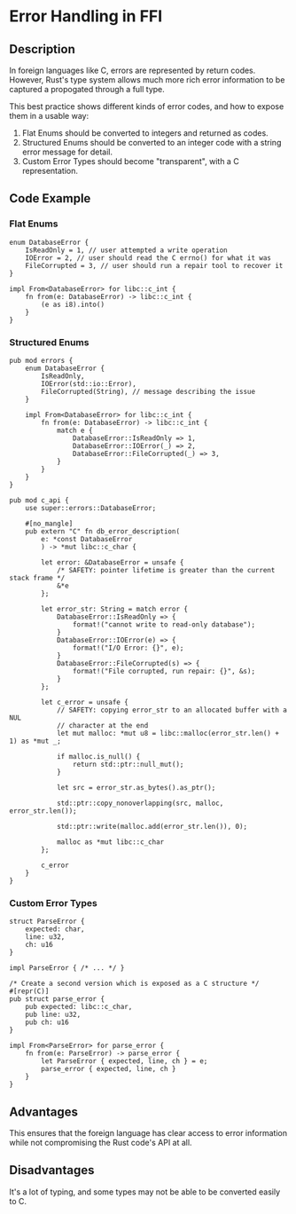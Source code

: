 # Error Handling in FFI

## Description

In foreign languages like C, errors are represented by return codes.
However, Rust's type system allows much more rich error information to be captured a propogated through a full type.

This best practice shows different kinds of error codes, and how to expose them in a usable way:

1. Flat Enums should be converted to integers and returned as codes.
2. Structured Enums should be converted to an integer code with a string error message for detail.
3. Custom Error Types should become "transparent", with a C representation.

## Code Example

### Flat Enums

```rust,ignore
enum DatabaseError {
    IsReadOnly = 1, // user attempted a write operation
    IOError = 2, // user should read the C errno() for what it was
    FileCorrupted = 3, // user should run a repair tool to recover it
}

impl From<DatabaseError> for libc::c_int {
    fn from(e: DatabaseError) -> libc::c_int {
        (e as i8).into()
    }
}
```

### Structured Enums

```rust,ignore
pub mod errors {
    enum DatabaseError {
        IsReadOnly,
        IOError(std::io::Error),
        FileCorrupted(String), // message describing the issue
    }

    impl From<DatabaseError> for libc::c_int {
        fn from(e: DatabaseError) -> libc::c_int {
            match e {
                DatabaseError::IsReadOnly => 1,
                DatabaseError::IOError(_) => 2,
                DatabaseError::FileCorrupted(_) => 3,
            }
        }
    }
}

pub mod c_api {
    use super::errors::DatabaseError;

    #[no_mangle]
    pub extern "C" fn db_error_description(
        e: *const DatabaseError
        ) -> *mut libc::c_char {

        let error: &DatabaseError = unsafe {
            /* SAFETY: pointer lifetime is greater than the current stack frame */
            &*e
        };

        let error_str: String = match error {
            DatabaseError::IsReadOnly => {
                format!("cannot write to read-only database");
            }
            DatabaseError::IOError(e) => {
                format!("I/O Error: {}", e);
            }
            DatabaseError::FileCorrupted(s) => {
                format!("File corrupted, run repair: {}", &s);
            }
        };

        let c_error = unsafe {
            // SAFETY: copying error_str to an allocated buffer with a NUL
            // character at the end
            let mut malloc: *mut u8 = libc::malloc(error_str.len() + 1) as *mut _;

            if malloc.is_null() {
                return std::ptr::null_mut();
            }

            let src = error_str.as_bytes().as_ptr();

            std::ptr::copy_nonoverlapping(src, malloc, error_str.len());

            std::ptr::write(malloc.add(error_str.len()), 0);

            malloc as *mut libc::c_char
        };

        c_error
    }
}
```

### Custom Error Types

```rust,ignore
struct ParseError {
    expected: char,
    line: u32,
    ch: u16
}

impl ParseError { /* ... */ }

/* Create a second version which is exposed as a C structure */
#[repr(C)]
pub struct parse_error {
    pub expected: libc::c_char,
    pub line: u32,
    pub ch: u16
}

impl From<ParseError> for parse_error {
    fn from(e: ParseError) -> parse_error {
        let ParseError { expected, line, ch } = e;
        parse_error { expected, line, ch }
    }
}
```

## Advantages

This ensures that the foreign language has clear access to error information while not compromising the Rust code's API at all.

## Disadvantages

It's a lot of typing, and some types may not be able to be converted easily to C.
